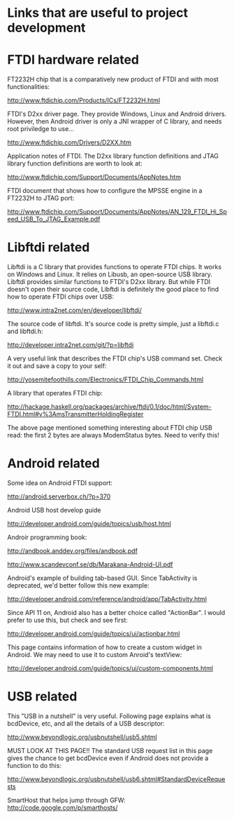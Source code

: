 # Links that are useful to project development #

# FTDI hardware related #
FT2232H chip that is a comparatively new product of FTDI and with most functionalities:

http://www.ftdichip.com/Products/ICs/FT2232H.html

FTDI's D2xx driver page. They provide Windows, Linux and Android drivers. However, then Android driver is only a JNI wrapper of C library, and needs root priviledge to use...

http://www.ftdichip.com/Drivers/D2XX.htm

Application notes of FTDI. The D2xx library function definitions and JTAG library function definitions are worth to look at:

http://www.ftdichip.com/Support/Documents/AppNotes.htm

FTDI document that shows how to configure the MPSSE engine in a FT2232H to JTAG port:

http://www.ftdichip.com/Support/Documents/AppNotes/AN_129_FTDI_Hi_Speed_USB_To_JTAG_Example.pdf

# Libftdi related #

Libftdi is a C library that provides functions to operate FTDI chips. It works on Windows and Linux. It relies on Libusb, an open-source USB library. Libftdi provides similar functions to FTDI's D2xx library. But while FTDI doesn't open their source code, Libftdi is definitely the good place to find how to operate FTDI chips over USB:

http://www.intra2net.com/en/developer/libftdi/

The source code of libftdi. It's source code is pretty simple, just a libftdi.c and libftdi.h:

http://developer.intra2net.com/git/?p=libftdi

A very useful link that describes the FTDI chip's USB command set. Check it out and save a copy to your self:

http://yosemitefoothills.com/Electronics/FTDI_Chip_Commands.html

A library that operates FTDI chip:

http://hackage.haskell.org/packages/archive/ftdi/0.1/doc/html/System-FTDI.html#v%3AmsTransmitterHoldingRegister

The above page mentioned something interesting about FTDI chip USB read: the first 2 bytes are always ModemStatus bytes. Need to verify this!

# Android related #

Some idea on Android FTDI support:

http://android.serverbox.ch/?p=370

Android USB host develop guide

http://developer.android.com/guide/topics/usb/host.html

Androir programming book:

http://andbook.anddev.org/files/andbook.pdf

http://www.scandevconf.se/db/Marakana-Android-UI.pdf

Android's example of building tab-based GUI. Since TabActivity is deprecated, we'd better follow this new example:

http://developer.android.com/reference/android/app/TabActivity.html


Since API 11 on, Android also has a better choice called "ActionBar". I would prefer to use this, but check and see first:

http://developer.android.com/guide/topics/ui/actionbar.html

This page contains information of how to create a custom widget in Android. We may need to use it to custom Anroid's textView:

http://developer.android.com/guide/topics/ui/custom-components.html

# USB related #

This "USB in a nutshell" is very useful. Following page explains what is bcdDevice, etc, and all the details of a USB descriptor:

http://www.beyondlogic.org/usbnutshell/usb5.shtml

MUST LOOK AT THIS PAGE!! The standard USB request list in this page gives the chance to get bcdDevice even if Android does not provide a function to do this:

http://www.beyondlogic.org/usbnutshell/usb6.shtml#StandardDeviceRequests

SmartHost that helps jump through GFW:
http://code.google.com/p/smarthosts/